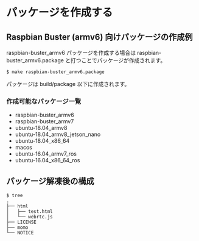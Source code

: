 # パッケージを作成する

## Raspbian Buster (armv6) 向けパッケージの作成例

raspbian-buster_armv6 パッケージを作成する場合は raspbian-buster_armv6.package と打つことでパッケージが作成されます。

```shell
$ make raspbian-buster_armv6.package
```

パッケージは build/package 以下に作成されます。

### 作成可能なパッケージ一覧

- raspbian-buster_armv6
- raspbian-buster_armv7
- ubuntu-18.04_armv8
- ubuntu-18.04_armv8_jetson_nano
- ubuntu-18.04_x86_64
- macos
- ubuntu-16.04_armv7_ros
- ubuntu-16.04_x86_64_ros

## パッケージ解凍後の構成

```
$ tree
.
├── html
│   ├── test.html
│   └── webrtc.js
├── LICENSE
├── momo
└── NOTICE
```
